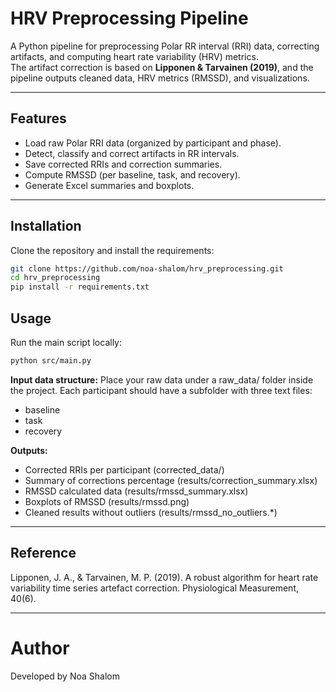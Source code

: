 # HRV Preprocessing Pipeline

A Python pipeline for preprocessing Polar RR interval (RRI) data, correcting artifacts, and computing heart rate variability (HRV) metrics.  
The artifact correction is based on **Lipponen & Tarvainen (2019)**, and the pipeline outputs cleaned data, HRV metrics (RMSSD), and visualizations.

---

## Features
- Load raw Polar RRI data (organized by participant and phase).
- Detect, classify and correct artifacts in RR intervals.
- Save corrected RRIs and correction summaries.
- Compute RMSSD (per baseline, task, and recovery).
- Generate Excel summaries and boxplots.

---

## Installation
Clone the repository and install the requirements:

```bash
git clone https://github.com/noa-shalom/hrv_preprocessing.git
cd hrv_preprocessing
pip install -r requirements.txt
```

## Usage
Run the main script locally:
```bash
python src/main.py
```

**Input data structure:**
Place your raw data under a raw_data/ folder inside the project.
Each participant should have a subfolder with three text files:
- baseline
- task
- recovery

**Outputs:**
- Corrected RRIs per participant (corrected_data/)
- Summary of corrections percentage (results/correction_summary.xlsx)
- RMSSD calculated data (results/rmssd_summary.xlsx)
- Boxplots of RMSSD (results/rmssd.png)
- Cleaned results without outliers (results/rmssd_no_outliers.*)

---

## Reference
Lipponen, J. A., & Tarvainen, M. P. (2019). A robust algorithm for heart rate variability time series artefact correction. Physiological Measurement, 40(6).

---
# Author
Developed by Noa Shalom
